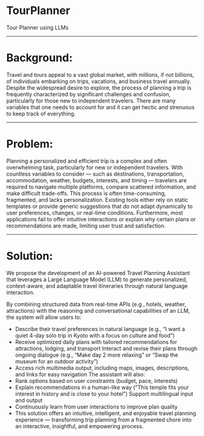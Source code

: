 # TourPlanner
Tour Planner using LLMs

---
# Background:
Travel and tours appeal to a vast global market, with millions, if not billions, of individuals embarking on trips, vacations, and business travel annually. Despite the widespread desire to explore, the process of planning a trip is frequently characterized by significant challenges and confusion, particularly for those new to independent travelers. There are many variables that one needs to account for and it can get hectic and strenuous to keep track of everything.

---
# Problem:
Planning a personalized and efficient trip is a complex and often overwhelming task, particularly for new or independent travelers. With countless variables to consider — such as destinations, transportation, accommodation, weather, budgets, interests, and timing — travelers are required to navigate multiple platforms, compare scattered information, and make difficult trade-offs.
This process is often time-consuming, fragmented, and lacks personalization. Existing tools either rely on static templates or provide generic suggestions that do not adapt dynamically to user preferences, changes, or real-time conditions. Furthermore, most applications fail to offer intuitive interactions or explain why certain plans or recommendations are made, limiting user trust and satisfaction.

---
# Solution:
We propose the development of an AI-powered Travel Planning Assistant that leverages a Large Language Model (LLM) to generate personalized, context-aware, and adaptable travel itineraries through natural language interaction.

By combining structured data from real-time APIs (e.g., hotels, weather, attractions) with the reasoning and conversational capabilities of an LLM, the system will allow users to:
- Describe their travel preferences in natural language (e.g., “I want a quiet 4-day solo trip in Kyoto with a focus on culture and food”)
- Receive optimized daily plans with tailored recommendations for attractions, lodging, and transport
Interact and revise their plans through ongoing dialogue (e.g., “Make day 2 more relaxing” or “Swap the museum for an outdoor activity”)
- Access rich multimedia output, including maps, images, descriptions, and links for easy navigation
The assistant will also:
- Rank options based on user constraints (budget, pace, interests)
- Explain recommendations in a human-like way ("This temple fits your interest in history and is close to your hotel")
Support multilingual input and output
- Continuously learn from user interactions to improve plan quality
- This solution offers an intuitive, intelligent, and enjoyable travel planning experience — transforming trip planning from a fragmented chore into an interactive, insightful, and empowering process.



